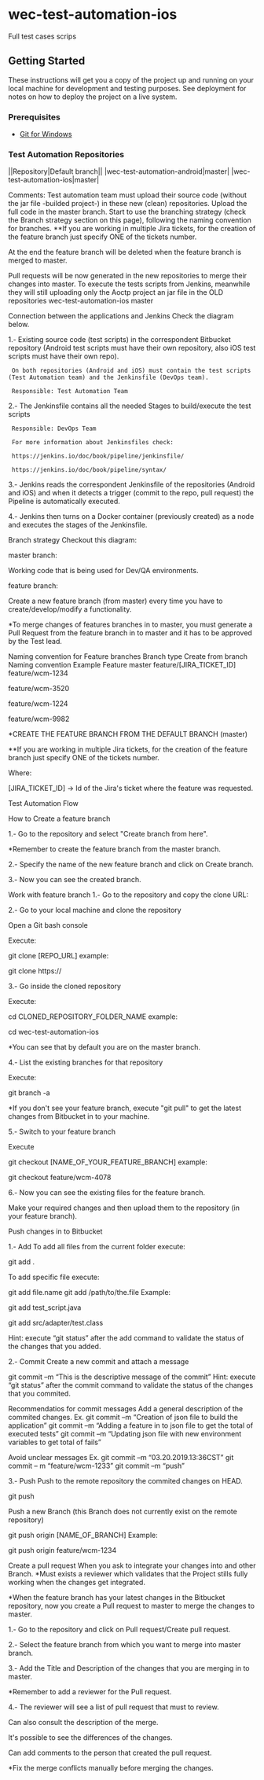 # wec-test-automation-ios

Full test cases scrips

## Getting Started

These instructions will get you a copy of the project up and running on your local machine for development and testing purposes. See deployment for notes on how to deploy the project on a live system.

### Prerequisites

* [Git for Windows](https://git-scm.com/download/win)


### Test Automation Repositories
    
||Repository|Default branch||
|wec-test-automation-android|master|
|wec-test-automation-ios|master|

Comments:
Test automation team must upload their source code (without the jar file -builded project-) in these new (clean) repositories.
Upload the full code in the master branch.
Start to use the branching strategy (check the Branch strategy section on this page), following the naming convention for branches.
**If you are working in multiple Jira tickets, for the creation of the feature branch just specify ONE of the tickets number.

At the end the feature branch will be deleted when the feature branch is merged to master.

Pull requests will be now generated in the new repositories to merge their changes into master.
To execute the tests scripts from Jenkins, meanwhile they will still uploading only the Aoctp project an jar file in the OLD repositories
wec-test-automation-ios	master




Connection between the applications and Jenkins
Check the diagram below.



1.- Existing source code (test scripts) in the correspondent Bitbucket repository (Android test scripts must have their own repository, also iOS test scripts must have their own repo).

     On both repositories (Android and iOS) must contain the test scripts (Test Automation team) and the Jenkinsfile (DevOps team).

     Responsible: Test Automation Team



2.- The Jenkinsfile contains all the needed Stages to build/execute the test scripts 

     Responsible: DevOps Team

     For more information about Jenkinsfiles check: 

     https://jenkins.io/doc/book/pipeline/jenkinsfile/

     https://jenkins.io/doc/book/pipeline/syntax/



3.- Jenkins reads the correspondent Jenkinsfile of the repositories (Android and iOS) and when it detects a trigger (commit to the repo, pull request) the Pipeline is automatically executed.



4.- Jenkins then turns on a Docker container (previously created) as a node and executes the stages of the Jenkinsfile.







Branch strategy
Checkout this diagram:





master branch:

Working code that is being used for Dev/QA environments.



feature branch: 

Create a new feature branch (from master) every time you have to create/develop/modify a functionality.

*To merge changes of features branches in to master, you must generate a Pull Request from the feature branch in to master and it has to be approved by the Test lead.

Naming convention for Feature branches
Branch type
Create from branch
Naming convention
Example
Feature	master	feature/[JIRA_TICKET_ID]	
feature/wcm-1234

feature/wcm-3520

feature/wcm-1224

feature/wcm-9982

*CREATE THE FEATURE BRANCH FROM THE DEFAULT BRANCH (master)

**If you are working in multiple Jira tickets, for the creation of the feature branch just specify ONE of the tickets number.

Where:

[JIRA_TICKET_ID] → Id of the Jira's ticket where the feature was requested.



Test Automation Flow






How to
Create a feature branch


1.- Go to the repository and select "Create branch from here".

*Remember to create the feature branch from the master branch.





2.- Specify the name of the new feature branch and click on Create branch.



3.- Now you can see the created branch.





Work with feature branch
1.- Go to the repository and copy the clone URL:



2.- Go to your local machine and clone the repository

Open a Git bash console

Execute:

git clone [REPO_URL]
example:

git clone https://



3.- Go inside the cloned repository

Execute:

cd CLONED_REPOSITORY_FOLDER_NAME
example:

cd wec-test-automation-ios



*You can see that by default you are on the master branch.



4.- List the existing branches for that repository

Execute:

git branch -a


*If you don't see your feature branch, execute "git pull" to get the latest changes from Bitbucket in to your machine.



5.- Switch to your feature branch

Execute

git checkout [NAME_OF_YOUR_FEATURE_BRANCH]
example:

git checkout feature/wcm-4078 





6.- Now you can see the existing files for the feature branch.



Make your required changes and then upload them to the repository (in your feature branch).



Push changes in to Bitbucket


1.- Add
To add all files from the current folder execute:

git add .


To add specific file execute:

git add file.name
git add /path/to/the.file
Example:

git add test_script.java

git add src/adapter/test.class



Hint: execute “git status” after the add command to validate the status of the changes that you added.





2.-  Commit
Create a new commit and attach a message

git commit –m “This is the descriptive message of the commit”
Hint: execute “git status” after the commit command to validate the status of the changes that you commited.





Recommendatios for commit messages
Add a general description of the commited changes.
Ex.
git commit –m “Creation of json file to build the application”
git commit –m “Adding a feature in to json file to get the total of executed tests”
git commit –m “Updating json file with new environment variables to get total of fails”



Avoid unclear messages
Ex.
git commit –m “03.20.2019.13:36CST”
git commit – m “feature/wcm-1233”
git commit –m “push”



3.- Push
Push to the remote repository the commited changes on HEAD.

git push


Push a new Branch (this Branch does not currently exist on the remote repository)

git push origin [NAME_OF_BRANCH]
Example:

  git push origin feature/wcm-1234





Create a pull request 
When you ask to integrate your changes into and other Branch.
*Must exists a reviewer which validates that the Project stills fully working when the changes get integrated.

*When the feature branch has your latest changes in the Bitbucket repository, now you create a Pull request to master to merge the changes to master.



1.- Go to the repository and click on Pull request/Create pull request.





2.- Select the feature branch from which you want to merge into master branch.



3.- Add the Title and Description of the changes that you are merging in to master.

*Remember to add a reviewer for the Pull request.





4.- The reviewer will see a list of pull request that must to review.

Can also consult the description of the merge.





It's possible to see the differences of the changes.





Can add comments to the person that created the pull request.





*Fix the merge conflicts manually before merging the changes.


